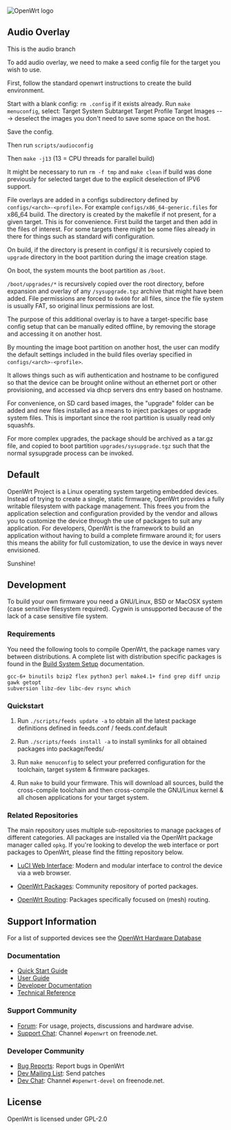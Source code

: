 ![OpenWrt logo](include/logo.png)

## Audio Overlay
This is the audio branch

To add audio overlay, we need to make a seed config file for the target you wish to use.

First, follow the standard openwrt instructions to create the build environment.

Start with a blank config: `rm .config` if it exists already. Run `make menuconfig`, select:
Target System
Subtarget
Target Profile
Target Images ---> deselect the images you don't need to save some space on the host.

Save the config.

Then run `scripts/audioconfig`

Then `make -j13` (13 = CPU threads for parallel build)

It might be necessary to run `rm -f tmp` and `make clean` if build was done previously
for selected target due to the explicit deselection of IPV6 support.

File overlays are added in a configs subdirectory defined by `configs/<arch>-<profile>`.
For example `configs/x86_64-generic.files` for x86_64 build. The directory is created
by the makefile if not present, for a given target. This is for convenience. First build the target
and then add in the files of interest. For some targets there might be some files already in there
for things such as standard wifi configuration.

On build, if the directory is present in configs/ it is recursively copied to `upgrade`
directory in the boot partition during the image creation stage.

On boot, the system mounts the boot partition as `/boot`.

`/boot/upgrades/*` is recursively copied over the root directory,
before expansion and overlay of any `/sysupgrade.tgz` archive that might have been added.
File permissions are forced to `0x600` for all files, since the file system is usually FAT,
so original linux permissions are lost.

The purpose of this additional overlay is to have a target-specific base config setup that can
be manually edited offline, by removing the storage and accessing it on another host.

By mounting the image boot partition on another host, the user can modify the default settings
included in the build files overlay specified in `configs/<arch>-<profile>`.

It allows things such as wifi authentication and hostname to be configured so that the device can be
brought online without an ethernet port or other provisioning, and accessed via dhcp servers
dns entry based on hostname.

For convenience, on SD card based images, the "upgrade" folder can be added and new files
installed as a means to inject packages or upgrade system files. This is important since the 
root partition is usually read only squashfs.

For more complex upgrades, the package should be archived as a tar.gz file, and copied to boot
partition `upgrades/sysupgrade.tgz` such that the normal sysupgrade process can be invoked.

## Default

OpenWrt Project is a Linux operating system targeting embedded devices. Instead
of trying to create a single, static firmware, OpenWrt provides a fully
writable filesystem with package management. This frees you from the
application selection and configuration provided by the vendor and allows you
to customize the device through the use of packages to suit any application.
For developers, OpenWrt is the framework to build an application without having
to build a complete firmware around it; for users this means the ability for
full customization, to use the device in ways never envisioned.

Sunshine!

## Development

To build your own firmware you need a GNU/Linux, BSD or MacOSX system (case
sensitive filesystem required). Cygwin is unsupported because of the lack of a
case sensitive file system.

### Requirements

You need the following tools to compile OpenWrt, the package names vary between
distributions. A complete list with distribution specific packages is found in
the [Build System Setup](https://openwrt.org/docs/guide-developer/build-system/install-buildsystem)
documentation.

```
gcc-6+ binutils bzip2 flex python3 perl make4.1+ find grep diff unzip gawk getopt
subversion libz-dev libc-dev rsync which
```

### Quickstart

1. Run `./scripts/feeds update -a` to obtain all the latest package definitions
   defined in feeds.conf / feeds.conf.default

2. Run `./scripts/feeds install -a` to install symlinks for all obtained
   packages into package/feeds/

3. Run `make menuconfig` to select your preferred configuration for the
   toolchain, target system & firmware packages.

4. Run `make` to build your firmware. This will download all sources, build the
   cross-compile toolchain and then cross-compile the GNU/Linux kernel & all chosen
   applications for your target system.

### Related Repositories

The main repository uses multiple sub-repositories to manage packages of
different categories. All packages are installed via the OpenWrt package
manager called `opkg`. If you're looking to develop the web interface or port
packages to OpenWrt, please find the fitting repository below.

* [LuCI Web Interface](https://github.com/openwrt/luci): Modern and modular
  interface to control the device via a web browser.

* [OpenWrt Packages](https://github.com/openwrt/packages): Community repository
  of ported packages.

* [OpenWrt Routing](https://github.com/openwrt-routing/packages): Packages
  specifically focused on (mesh) routing.

## Support Information

For a list of supported devices see the [OpenWrt Hardware Database](https://openwrt.org/supported_devices)

### Documentation

* [Quick Start Guide](https://openwrt.org/docs/guide-quick-start/start)
* [User Guide](https://openwrt.org/docs/guide-user/start)
* [Developer Documentation](https://openwrt.org/docs/guide-developer/start)
* [Technical Reference](https://openwrt.org/docs/techref/start)

### Support Community

* [Forum](https://forum.openwrt.org): For usage, projects, discussions and hardware advise.
* [Support Chat](https://webchat.freenode.net/#openwrt): Channel `#openwrt` on freenode.net.

### Developer Community

* [Bug Reports](https://bugs.openwrt.org): Report bugs in OpenWrt
* [Dev Mailing List](https://lists.openwrt.org/mailman/listinfo/openwrt-devel): Send patches
* [Dev Chat](https://webchat.freenode.net/#openwrt-devel): Channel `#openwrt-devel` on freenode.net.

## License

OpenWrt is licensed under GPL-2.0

